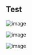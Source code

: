 ## Test
![image](https://github.com/yuyan-z/PetriNet/assets/64955334/d8628600-ebc5-4987-a64d-9ae6324a7cc9)


![image](https://github.com/yuyan-z/PetriNet/assets/64955334/13a9f204-90ac-4867-bb4f-398acb990656)


![image](https://github.com/yuyan-z/PetriNet/assets/64955334/d3dfd167-076c-46ea-bc6a-90272aaf2a31)

